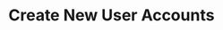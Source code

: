 # Create New User Accounts

<!-- <div class="ahead">
<h4>Exercise Goals</h4>
<ul>
    <li>Create two new User Accounts to Organize</li>
    <ul>
        <li>Create an Account for Jason Murray</li>
        <li>Give Jason a Password and access to the Livingstone Site</li>
        <li>Create an Account for Hannah Jones</li>
        <li>Give Hannah a Password and access to the Livingstone Site</li>
    </ul>
</ul>
</div>

## Create a User Account for Jason Murray

1. **Sign in** to Liferay if you're not already logged in.
    * Make sure you go to _localhost:8080_ in your browser once Liferay is started.
2. **Open** the _Menu_.
3. **Go to** the _`Control Panel → Users → Users and Organizations`_.
4. **Click** the _Add_ button at the top right to add a User.
5. **Type** _j.murray_ for the _Screen Name_.
6. **Type** _jason.murray@livingstone.com_ for the _Email Address_.
7. **Type** _Jason_ for the _First Name_.
8. **Type** _Murray_ for the _Last Name_.
9. **Click** _Save_ at the bottom.

<img src="../images/jmurray-added.png" style="max-height: 25%" />

## Give Jason a Password

1. **Click** on _Password_ in the left menu.
2. **Type** a new password in the _New Password_ and _Enter Again_ fields.
    * For simplicity, you can just use _test_.
3. **Click** _Save_.

<img src="../images/added-password.png" style="max-height: 30%" />

## Give Jason Access to the Default Site

1. **Click** on _Memberships_ in the left menu.
2. **Click** _Select_ at the top right.
3. **Click** to choose the default Site.
    * If you followed the Module 1 set up, this should be _Livingstone Hotels & Resorts_.
4. **Click** _Save_.

<img src="../images/site-membership.png" style="max-height: 30%" />

## Create a User Account for Hannah Jones

1. **Go to** the _`Control Panel → Users → Users and Organizations`_.
2. **Click** the _Add_ button at the top right to add a User.
3. **Type** _h.jones_ for the _Screen Name_.
4. **Type** _hannah.jones@livingstone.com_ for the _Email Address_.
5. **Type** _Hannah_ for the _First Name_.
6. **Type** _Jones_ for the _Last Name_.
7. **Click** _Save_ at the bottom.

<img src="../images/hannah-added.png" style="max-height: 25%" />

## Give Hannah a Password

1. **Click** on _Password_ in the left menu.
2. **Type** a new password in the _New Password_ and _Enter Again_ fields.
    * For simplicity, you can just use _test_.
3. **Click** _Save_.

<img src="../images/added-password.png" style="max-height: 30%" />

## Give Hannah Access to the Default Site

1. **Click** on _Memberships_ in the left menu.
2. **Click** _Select_ at the top right.
3. **Click** to choose the default Site.
    * If you followed the Module 1 set up, this should be _Livingstone Hotels & Resorts_.
4. **Click** _Save_.

<img src="../images/site-membership.png" style="max-height: 30%" />

---

## Bonus Exercises:

1. Create a new User for yourself.
2. Give yourself the Regular Administrator Role.
3. Add some contact information in the _Contact_ tab of the User Account.
4. Change your preferences in the _Preferences_ tab of the User Account. -->